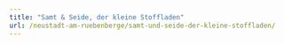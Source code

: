 ```yaml
---
title: "Samt & Seide, der kleine Stoffladen"
url: /neustadt-am-ruebenberge/samt-und-seide-der-kleine-stoffladen/
---
```

